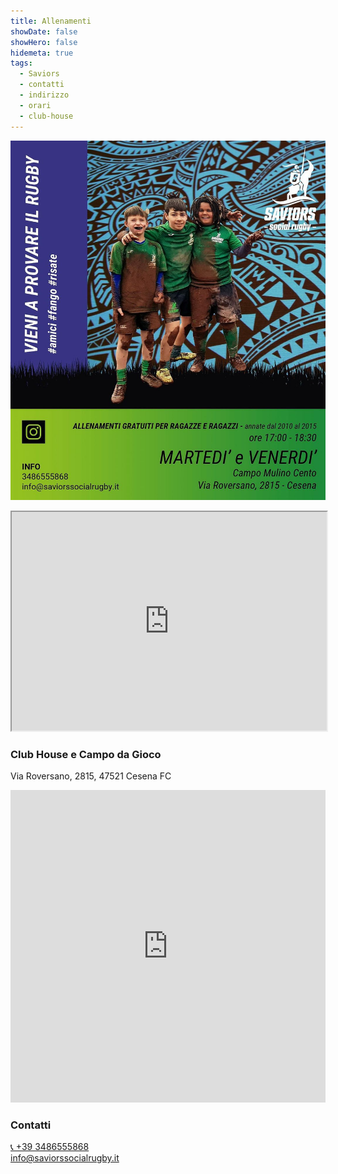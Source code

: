 ```yaml
---
title: Allenamenti
showDate: false
showHero: false
hidemeta: true
tags:
  - Saviors
  - contatti
  - indirizzo
  - orari
  - club-house
---
```


![](../images/training-under.jpg)

<iframe src="https://drive.google.com/file/d/1G2k-RQU4lYhtJuWucGlYhwMj6uVUu6Mk/preview" width="100%" height="350" allow="autoplay"></iframe>

### Club House e Campo da Gioco

Via Roversano, 2815, 47521 Cesena FC

<iframe width="100%" height="500" frameborder="0" style="border:0" referrerpolicy="no-referrer-when-downgrade" src="https://www.google.com/maps/embed/v1/place?key=AIzaSyCq4fwXsWGIKvLQr7bNfqxs8BITQKs4UnU&q=Saviors+Social+Rugby+-+Club+House+e+Campo+da+gioco&maptype=satellite&zoom=17" allowfullscreen> </iframe>

### Contatti

<a href="tel:+393486555868">📞 +39 3486555868</a>
<br/>
info@saviorssocialrugby.it
